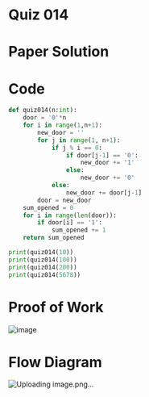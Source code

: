 # Quiz 014

# Paper Solution

# Code
```.py
def quiz014(n:int):
    door = '0'*n
    for i in range(1,n+1):
        new_door = ''
        for j in range(1, n+1):
            if j % i == 0:
                if door[j-1] == '0':
                    new_door += '1'
                else:
                    new_door += '0'
            else:
                new_door += door[j-1]
        door = new_door
    sum_opened = 0
    for i in range(len(door)):
        if door[i] == '1':
            sum_opened += 1
    return sum_opened

print(quiz014(10))
print(quiz014(100))
print(quiz014(200))
print(quiz014(5678))
```
# Proof of Work
![image](https://github.com/user-attachments/assets/4477e6d6-33fc-4e96-bd05-0f336acfc46a)

# Flow Diagram
![Uploading image.png…]()
